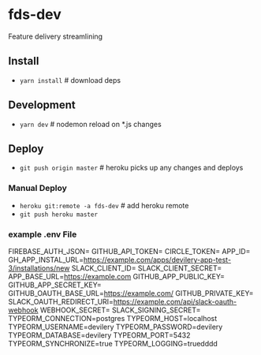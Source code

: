 # fds-dev
Feature delivery streamlining

## Install
- `yarn install` # download deps

## Development
- `yarn dev` # nodemon reload on *.js changes

## Deploy
- `git push origin master` # heroku picks up any changes and deploys
### Manual Deploy
- `heroku git:remote -a fds-dev` # add heroku remote
- `git push heroku master`

### example .env File
FIREBASE_AUTH_JSON=
GITHUB_API_TOKEN=
CIRCLE_TOKEN=
APP_ID=
GH_APP_INSTAL_URL=https://example.com/apps/devilery-app-test-3/installations/new
SLACK_CLIENT_ID=
SLACK_CLIENT_SECRET=
APP_BASE_URL=https://example.com
GITHUB_APP_PUBLIC_KEY=
GITHUB_APP_SECRET_KEY=
GITHUB_OAUTH_BASE_URL=https://example.com/
GITHUB_PRIVATE_KEY=
SLACK_OAUTH_REDIRECT_URI=https://example.com/api/slack-oauth-webhook
WEBHOOK_SECRET=
SLACK_SIGNING_SECRET=
TYPEORM_CONNECTION=postgres
TYPEORM_HOST=localhost
TYPEORM_USERNAME=devilery
TYPEORM_PASSWORD=devilery
TYPEORM_DATABASE=devilery
TYPEORM_PORT=5432
TYPEORM_SYNCHRONIZE=true
TYPEORM_LOGGING=truedddd
